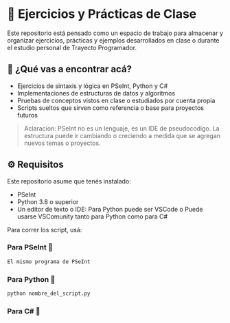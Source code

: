 # 🧪 Ejercicios y Prácticas de Clase

Este repositorio está pensado como un espacio de trabajo para almacenar y organizar ejercicios, prácticas y ejemplos desarrollados en clase o durante el estudio personal de Trayecto Programador.

## 📌 ¿Qué vas a encontrar acá?

- Ejercicios de sintaxis y lógica en PSeInt, Python y C#
- Implementaciones de estructuras de datos y algoritmos
- Pruebas de conceptos vistos en clase o estudiados por cuenta propia
- Scripts sueltos que sirven como referencia o base para proyectos futuros

> Aclaracion: PSeInt no es un lenguaje, es un IDE de pseudocodigo.
>  La estructura puede ir cambiando o creciendo a medida que se agregan nuevos temas o proyectos.

## ⚙️ Requisitos

Este repositorio asume que tenés instalado:

- PSeInt
- Python 3.8 o superior
- Un editor de texto o IDE: Para Python puede ser VSCode o Puede usarse VSComunity tanto para Python como para C#

Para correr los script, usá:

### Para PSeInt 🧠
```bash
El mismo programa de PSeInt
```


### Para Python 🐍 
```bash
python nombre_del_script.py
```
### Para C# 💠